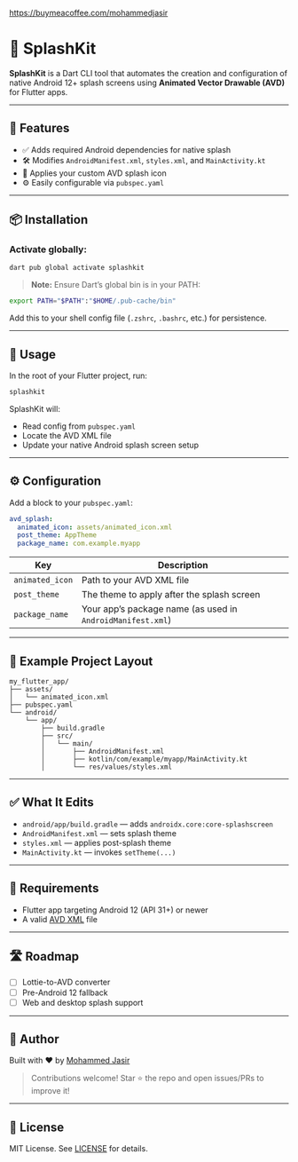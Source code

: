 https://buymeacoffee.com/mohammedjasir

# 🌊 SplashKit

**SplashKit** is a Dart CLI tool that automates the creation and configuration of native Android 12+ splash screens using **Animated Vector Drawable (AVD)** for Flutter apps.

---

## 🚀 Features

- ✅ Adds required Android dependencies for native splash
- 🛠 Modifies `AndroidManifest.xml`, `styles.xml`, and `MainActivity.kt`
- 🎨 Applies your custom AVD splash icon
- ⚙️ Easily configurable via `pubspec.yaml`

---

## 📦 Installation

### Activate globally:

```bash
dart pub global activate splashkit
```

> **Note:** Ensure Dart’s global bin is in your PATH:

```bash
export PATH="$PATH":"$HOME/.pub-cache/bin"
```

Add this to your shell config file (`.zshrc`, `.bashrc`, etc.) for persistence.

---

## 🧪 Usage

In the root of your Flutter project, run:

```bash
splashkit
```

SplashKit will:

- Read config from `pubspec.yaml`
- Locate the AVD XML file
- Update your native Android splash screen setup

---

## ⚙️ Configuration

Add a block to your `pubspec.yaml`:

```yaml
avd_splash:
  animated_icon: assets/animated_icon.xml
  post_theme: AppTheme
  package_name: com.example.myapp
```

| Key             | Description                                                         |
|----------------|---------------------------------------------------------------------|
| `animated_icon`| Path to your AVD XML file                                           |
| `post_theme`   | The theme to apply after the splash screen                          |
| `package_name` | Your app’s package name (as used in `AndroidManifest.xml`)          |

---

## 📁 Example Project Layout

```
my_flutter_app/
├── assets/
│   └── animated_icon.xml
├── pubspec.yaml
└── android/
    └── app/
        ├── build.gradle
        ├── src/
        │   └── main/
        │       ├── AndroidManifest.xml
        │       ├── kotlin/com/example/myapp/MainActivity.kt
        │       └── res/values/styles.xml
```

---

## ✅ What It Edits

- `android/app/build.gradle` — adds `androidx.core:core-splashscreen`
- `AndroidManifest.xml` — sets splash theme
- `styles.xml` — applies post-splash theme
- `MainActivity.kt` — invokes `setTheme(...)`

---

## 🧾 Requirements

- Flutter app targeting Android 12 (API 31+) or newer
- A valid [AVD XML](https://developer.android.com/reference/android/graphics/drawable/AnimatedVectorDrawable) file

---

## 🛣 Roadmap

- [ ] Lottie-to-AVD converter
- [ ] Pre-Android 12 fallback
- [ ] Web and desktop splash support

---

## 🙋 Author

Built with ❤️ by [Mohammed Jasir](https://github.com/mjasir)

> Contributions welcome! Star ⭐️ the repo and open issues/PRs to improve it!

---

## 📄 License

MIT License. See [LICENSE](LICENSE) for details.
